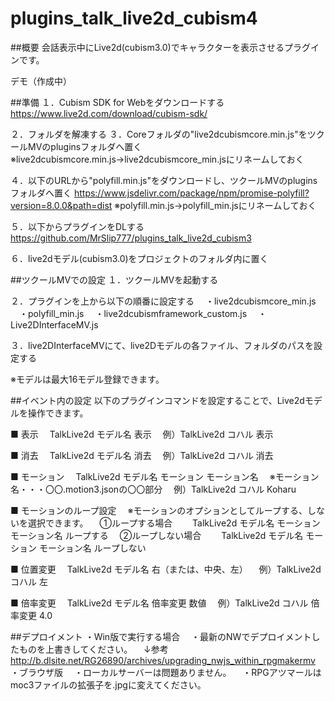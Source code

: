 # plugins_talk_live2d_cubism4

##概要
会話表示中にLive2d(cubism3.0)でキャラクターを表示させるプラグインです。

デモ（作成中）

##準備
１．Cubism SDK for Webをダウンロードする
https://www.live2d.com/download/cubism-sdk/

２．フォルダを解凍する
３．Coreフォルダの"live2dcubismcore.min.js"をツクールMVのpluginsフォルダへ置く
※live2dcubismcore.min.js→live2dcubismcore_min.jsにリネームしておく

４．以下のURLから"polyfill.min.js"をダウンロードし、ツクールMVのpluginsフォルダへ置く
https://www.jsdelivr.com/package/npm/promise-polyfill?version=8.0.0&path=dist
※polyfill.min.js→polyfill_min.jsにリネームしておく

５．以下からプラグインをDLする
https://github.com/MrSlip777/plugins_talk_live2d_cubism3

６．live2dモデル(cubism3.0)をプロジェクトのフォルダ内に置く

##ツクールMVでの設定
１．ツクールMVを起動する

２．プラグインを上から以下の順番に設定する
　・live2dcubismcore_min.js
　・polyfill_min.js
　・live2dcubismframework_custom.js
　・Live2DInterfaceMV.js

３．live2DInterfaceMVにて、live2Dモデルの各ファイル、フォルダのパスを設定する

※モデルは最大16モデル登録できます。

##イベント内の設定
以下のプラグインコマンドを設定することで、Live2dモデルを操作できます。

■ 表示
　TalkLive2d モデル名 表示
　例）TalkLive2d コハル 表示

■ 消去
　TalkLive2d モデル名 消去
　例）TalkLive2d コハル 消去

■ モーション
　TalkLive2d モデル名 モーション モーション名
　※モーション名・・・〇〇.motion3.jsonの〇〇部分
　例）TalkLive2d コハル Koharu

■ モーションのループ設定
　※モーションのオプションとしてループする、しないを選択できます。
　①ループする場合
　　TalkLive2d モデル名 モーション モーション名 ループする
　②ループしない場合
　　TalkLive2d モデル名 モーション モーション名 ループしない

■ 位置変更
　TalkLive2d モデル名 右（または、中央、左）
　例）TalkLive2d コハル 左

■ 倍率変更
　TalkLive2d モデル名 倍率変更 数値
　例）TalkLive2d コハル 倍率変更 4.0

##デプロイメント
・Win版で実行する場合
　・最新のNWでデプロイメントしたものを上書きしてください。
　↓参考
　http://b.dlsite.net/RG26890/archives/upgrading_nwjs_within_rpgmakermv
・ブラウザ版
　・ローカルサーバーは問題ありません。
　・RPGアツマールはmoc3ファイルの拡張子を.jpgに変えてください。

